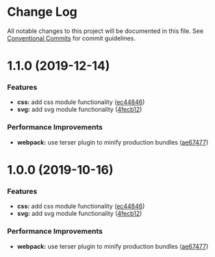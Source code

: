 # Change Log

All notable changes to this project will be documented in this file.
See [Conventional Commits](https://conventionalcommits.org) for commit guidelines.

# 1.1.0 (2019-12-14)


### Features

* **css:** add css module functionality ([ec44846](https://github.com/afternoon2/gradient-js/commit/ec44846d967299120ad36a05dfeb3378db44fc6f))
* **svg:** add svg module functionality ([4fecb12](https://github.com/afternoon2/gradient-js/commit/4fecb12f2ad95b59c67aa5290840237397fcfff1))


### Performance Improvements

* **webpack:** use terser plugin to minify production bundles ([ae67477](https://github.com/afternoon2/gradient-js/commit/ae6747754bfda9ab4c4e0a5f8e6c991de672a5ec))





# 1.0.0 (2019-10-16)


### Features

* **css:** add css module functionality ([ec44846](https://github.com/afternoon2/gradient-js/commit/ec44846d967299120ad36a05dfeb3378db44fc6f))
* **svg:** add svg module functionality ([4fecb12](https://github.com/afternoon2/gradient-js/commit/4fecb12f2ad95b59c67aa5290840237397fcfff1))


### Performance Improvements

* **webpack:** use terser plugin to minify production bundles ([ae67477](https://github.com/afternoon2/gradient-js/commit/ae6747754bfda9ab4c4e0a5f8e6c991de672a5ec))
